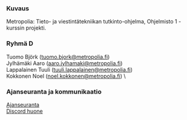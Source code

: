 ### Kuvaus
Metropolia: Tieto- ja viestintätekniikan tutkinto-ohjelma, Ohjelmisto 1 -kurssin projekti.

### Ryhmä D
Tuomo Björk (tuomo.bjork@metropolia.fi) \
Jylhämäki Aaro (aaro.jylhamaki@metropolia.fi) \
Lappalainen Tuuli (tuuli.lappalainen@metropolia.fi) \
Kokkonen Noel (noel.kokkonen@metropolia.fi) \

### Ajanseuranta ja kommunikaatio
[Ajanseuranta](https://docs.google.com/spreadsheets/d/1zNquF4rOppIsuHlkpdzrMcSmvQwr92FnjMw9hFcxoVU/edit?usp=sharing) \
[Discord huone](https://discord.com/channels/1207577718405857341/1207577718875623468)